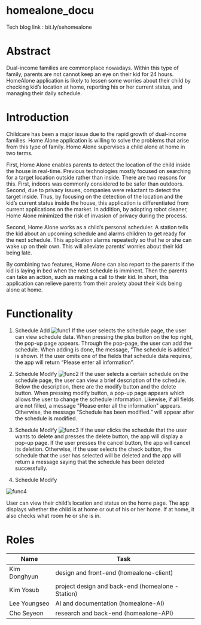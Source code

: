 # homealone_docu
Tech blog link : bit.ly/sehomealone

# Abstract
Dual-income families are commonplace nowadays. Within this type of family, parents are not cannot keep an eye on their kid for 24 hours. HomeAlone application is likely to lessen some worries about their child by checking kid’s location at home, reporting his or her current status, and managing their daily schedule. 

# Introduction
Childcare has been a major issue due to the rapid growth of dual-income families. Home Alone application is willing to solve the problems that arise from this type of family. Home Alone supervises a child alone at home in two terms.

First, Home Alone enables parents to detect the location of the child inside the house in real-time. Previous technologies mostly focused on searching for a target location outside rather than inside. There are two reasons for this. First, indoors was commonly considered to be safer than outdoors. Second, due to privacy issues, companies were reluctant to detect the target inside. Thus, by focusing on the detection of the location and the kid’s current status inside the house, this application is differentiated from current applications on the market. In addition, by adopting robot cleaner, Home Alone minimized the risk of invasion of privacy during the process.

Second, Home Alone works as a child’s personal scheduler. A station tells the kid about an upcoming schedule and alarms children to get ready for the next schedule. This application alarms repeatedly so that he or she can wake up on their own. This will alleviate parents’ worries about their kid being late.

By combining two features, Home Alone can also report to the parents if the kid is laying in bed when the next schedule is imminent. Then the parents can take an action, such as making a call to their kid. In short, this application can relieve parents from their anxiety about their kids being alone at home.

# Functionality
  1) Schedule Add
![func1](https://user-images.githubusercontent.com/117000243/207803139-9fea8d90-4e5e-45d3-bebf-7de86ff7b97b.png)
If the user selects the schedule page, the user can view schedule data. When pressing the plus button on the top right, the pop-up page appears. Through the pop-page, the user can add the schedule. When adding is done, the message, “The schedule is added.” is shown. If the user omits one of the fields that schedule data requires, the app will return “Please enter all information”.

  2) Schedule Modify 
![func2](https://user-images.githubusercontent.com/117000243/207808768-e1d8047e-f01b-436a-bfe6-12a3817a2671.png)
If the user selects a certain schedule on the schedule page, the user can view a brief description of the schedule. Below the description, there are the modify button and the delete button. When pressing modify button, a pop-up page appears which allows the user to change the schedule information. Likewise, if all fields are not filled, a message "Please enter all the information" appears. Otherwise, the message “Schedule has been modified.” will appear after the schedule is modified. 

  3) Schedule Modify
![func3](https://user-images.githubusercontent.com/117000243/207808781-2bbd2622-0443-4d28-9e76-8a32b0b890ce.png)
If the user clicks the schedule that the user wants to delete and presses the delete button, the app will display a pop-up page. If the user presses the cancel button, the app will cancel its deletion. Otherwise, if the user selects the check button, the schedule that the user has selected will be deleted and the app will return a message saying that the schedule has been deleted successfully.
  4) Schedule Modify

![func4](https://user-images.githubusercontent.com/117000243/207808786-6e929905-6166-4eeb-85ce-591f25d28cd4.png)

User can view their child’s location and status on the home page. The app displays whether the child is at home or out of his or her home. If at home, it also checks what room he or she is in.

# Roles

|Name|Task|
|----|----|
|Kim Donghyun|design and front-end (homealone-client)|
|Kim Yosub|project design and back-end (homealone - Station)|
|Lee Youngseo|AI and documentation (homealone-AI)|
|Cho Seyeon|research and back-end (homealone-API)|
